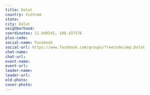 ```yaml
---
title: Dalat
country: Vietnam
state: 
city: Dalat
neighborhood: 
coordinates: 11.940242, 108.437576
plus-code:
social-name: Facebook
social-url: https://www.facebook.com/groups/freecodecamp.Dalat
chat-name:
chat-url:
event-name:
event-url:
leader-name:
leader-url:
old-photo: 
cover-photo:
---
```

